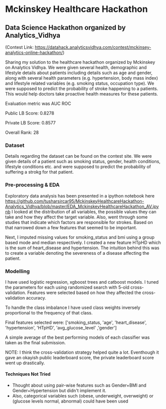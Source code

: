 # Mckinskey Healthcare Hackathon
## Data Science Hackathon organized by Analytics_Vidhya

(Contest Link: https://datahack.analyticsvidhya.com/contest/mckinsey-analytics-online-hackathon/)

Sharing my solution to the healthcare hackathon organized by Mckinskey on Analytics Vidhya. We were given several health, demographic and lifestyle details about patients including details such as age and gender, along with several health parameters (e.g. hypertension, body mass index) and lifestyle related variables (e.g. smoking status, occupation type). 
We were supposed to predict the probability of stroke happening to a patients. This would help doctors take proactive health measures for these patients.

Evaluation metric was AUC ROC

Public LB Score: 0.8278

Private LB Score: 0.8577

Overall Rank: 28

### Dataset
Details regarding the dataset can be found on the contest site. We were given details of a patient such as smoking status, gender, health conditions, lifestyle conditions etc. and were supposed to predict the probability of suffering a strokg for that patient.

### Pre-processing & EDA
Exploratory data analysis has been presented in a ipython notebook here https://github.com/tusharsircar95/MckinskeyHealthcareHackathon-Analytics_Vidhya/blob/master/EDA_MckinskeyHealthcareHackathon_AV.ipynb
I looked at the distribution of all variables, the possible values they can take and how they affect the target variable. Also, went through some studies that indicate which factors are responsible for strokes. Based on that narrowed down a few features that seemed to be important.

Next, I imputed missing values for smoking_status and bmi using a group based mode and median respectively. I created a new feature HTpHD which is the sum of heart_disease and hypertension. The intuition behind this was to create a variable denoting the severeness of a disease affecting the patient.

### Modelling

I have used logistic regression, xgboost trees and catboost models. I tuned the parameters for each using randomized search with 5-old cross-validation. Features were selected based on how they affected the cross-validation accuracy.

To handle the class imbalance I have used class weights inversely proportional to the frequency of that class.

Final features selected were: ['smoking_status, 'age', 'heart_disease', 'hypertension', 'HTpHD', 'avg_glucose_level' ,'gender']

A simple average of the best performing models of each classifier was taken as the final submission.

NOTE: I think the cross-validation strategy helped quite a lot. Eventhough it gave an okayish public leaderboard score, the private leaderboard score went up drastically.

#### Techniques Not Tried
- Thought about using pair-wise features such as Gender+BMI and Gender+Hypertension but didn't implement it.
- Also, categorical variables such (obese, underweight, overweight) or (glucose levels normal, abnormal) could have been used










